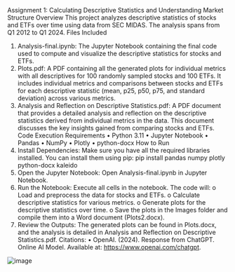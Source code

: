 Assignment 1: Calculating Descriptive Statistics and Understanding Market Structure
Overview
This project analyzes descriptive statistics of stocks and ETFs over time using data from SEC MIDAS. The analysis spans from Q1 2012 to Q1 2024.
Files Included
1.	Analysis-final.ipynb: The Jupyter Notebook containing the final code used to compute and visualize the descriptive statistics for stocks and ETFs.
2.	Plots.pdf: A PDF containing all the generated plots for individual metrics with all descriptives for 100 randomly sampled stocks and 100 ETFs. It includes individual metrics and comparisons between stocks and ETFs for each descriptive statistic (mean, p25, p50, p75, and standard deviation) across various metrics.
3.	Analysis and Reflection on Descriptive Statistics.pdf: A PDF document that provides a detailed analysis and reflection on the descriptive statistics derived from individual metrics in the data. This document discusses the key insights gained from comparing stocks and ETFs.
Code Execution
Requirements
•	Python 3.11
•	Jupyter Notebook
•	Pandas
•	NumPy
•	Plotly
•	python-docx
How to Run
1.	Install Dependencies: Make sure you have all the required libraries installed. You can install them using pip:
pip install pandas numpy plotly python-docx kaleido
2.	Open the Jupyter Notebook: Open Analysis-final.ipynb in Jupyter Notebook.
3.	Run the Notebook: Execute all cells in the notebook. The code will:
o	Load and preprocess the data for stocks and ETFs.
o	Calculate descriptive statistics for various metrics.
o	Generate plots for the descriptive statistics over time.
o	Save the plots in the Images folder and compile them into a Word document (Plots2.docx).
4.	Review the Outputs: The generated plots can be found in Plots.docx, and the analysis is detailed in Analysis and Reflection on Descriptive Statistics.pdf.
Citations:
•	OpenAI. (2024). Response from ChatGPT. Online AI Model. Available at: https://www.openai.com/chatgpt.

![image](https://github.com/user-attachments/assets/3d6e1027-4aa8-47be-ac6b-f12ee1f0ff7a)
